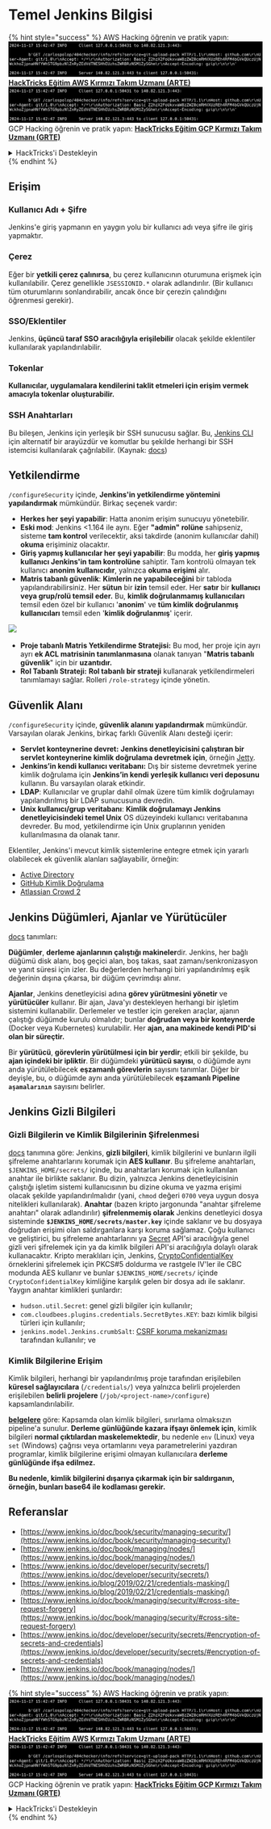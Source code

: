 # Temel Jenkins Bilgisi

{% hint style="success" %}
AWS Hacking öğrenin ve pratik yapın:<img src="../../.gitbook/assets/image (1).png" alt="" data-size="line">[**HackTricks Eğitim AWS Kırmızı Takım Uzmanı (ARTE)**](https://training.hacktricks.xyz/courses/arte)<img src="../../.gitbook/assets/image (1).png" alt="" data-size="line">\
GCP Hacking öğrenin ve pratik yapın: <img src="../../.gitbook/assets/image (2).png" alt="" data-size="line">[**HackTricks Eğitim GCP Kırmızı Takım Uzmanı (GRTE)**<img src="../../.gitbook/assets/image (2).png" alt="" data-size="line">](https://training.hacktricks.xyz/courses/grte)

<details>

<summary>HackTricks'i Destekleyin</summary>

* [**abonelik planlarını**](https://github.com/sponsors/carlospolop) kontrol edin!
* **💬 [**Discord grubuna**](https://discord.gg/hRep4RUj7f) veya [**telegram grubuna**](https://t.me/peass) katılın ya da **Twitter'da** 🐦 [**@hacktricks\_live**](https://twitter.com/hacktricks\_live)** bizi takip edin.**
* **Hacking ipuçlarını paylaşmak için** [**HackTricks**](https://github.com/carlospolop/hacktricks) ve [**HackTricks Cloud**](https://github.com/carlospolop/hacktricks-cloud) github reposuna PR gönderin.

</details>
{% endhint %}

## Erişim

### Kullanıcı Adı + Şifre

Jenkins'e giriş yapmanın en yaygın yolu bir kullanıcı adı veya şifre ile giriş yapmaktır.

### Çerez

Eğer bir **yetkili çerez çalınırsa**, bu çerez kullanıcının oturumuna erişmek için kullanılabilir. Çerez genellikle `JSESSIONID.*` olarak adlandırılır. (Bir kullanıcı tüm oturumlarını sonlandırabilir, ancak önce bir çerezin çalındığını öğrenmesi gerekir).

### SSO/Eklentiler

Jenkins, **üçüncü taraf SSO aracılığıyla erişilebilir** olacak şekilde eklentiler kullanılarak yapılandırılabilir.

### Tokenlar

**Kullanıcılar, uygulamalara kendilerini taklit etmeleri için erişim vermek amacıyla tokenlar oluşturabilir.**

### SSH Anahtarları

Bu bileşen, Jenkins için yerleşik bir SSH sunucusu sağlar. Bu, [Jenkins CLI](https://www.jenkins.io/doc/book/managing/cli/) için alternatif bir arayüzdür ve komutlar bu şekilde herhangi bir SSH istemcisi kullanılarak çağrılabilir. (Kaynak: [docs](https://plugins.jenkins.io/sshd/))

## Yetkilendirme

`/configureSecurity` içinde, **Jenkins'in yetkilendirme yöntemini yapılandırmak** mümkündür. Birkaç seçenek vardır:

* **Herkes her şeyi yapabilir**: Hatta anonim erişim sunucuyu yönetebilir.
* **Eski mod**: Jenkins <1.164 ile aynı. Eğer **"admin" rolüne** sahipseniz, sisteme **tam kontrol** verilecektir, aksi takdirde (anonim kullanıcılar dahil) **okuma** erişiminiz olacaktır.
* **Giriş yapmış kullanıcılar her şeyi yapabilir**: Bu modda, her **giriş yapmış kullanıcı Jenkins'in tam kontrolüne** sahiptir. Tam kontrolü olmayan tek kullanıcı **anonim kullanıcıdır**, yalnızca **okuma erişimi** alır.
* **Matris tabanlı güvenlik**: **Kimlerin ne yapabileceğini** bir tabloda yapılandırabilirsiniz. Her **sütun** bir **izin** temsil eder. Her **satır** bir **kullanıcı veya grup/rolü temsil eder.** Bu, **kimlik doğrulanmamış kullanıcıları** temsil eden özel bir kullanıcı '**anonim**' ve **tüm kimlik doğrulanmış kullanıcıları** temsil eden '**kimlik doğrulanmış**' içerir.

![](<../../.gitbook/assets/image (149).png>)

* **Proje tabanlı Matris Yetkilendirme Stratejisi:** Bu mod, her proje için ayrı ayrı **ek ACL matrisinin tanımlanmasına** olanak tanıyan "**Matris tabanlı güvenlik**" için bir **uzantıdır.**
* **Rol Tabanlı Strateji:** **Rol tabanlı bir strateji** kullanarak yetkilendirmeleri tanımlamayı sağlar. Rolleri `/role-strategy` içinde yönetin.

## **Güvenlik Alanı**

`/configureSecurity` içinde, **güvenlik alanını yapılandırmak** mümkündür. Varsayılan olarak Jenkins, birkaç farklı Güvenlik Alanı desteği içerir:

* **Servlet konteynerine devret:** **Jenkins denetleyicisini çalıştıran bir servlet konteynerine kimlik doğrulama devretmek için**, örneğin [Jetty](https://www.eclipse.org/jetty/).
* **Jenkins’in kendi kullanıcı veritabanı:** Dış bir sisteme devretmek yerine kimlik doğrulama için **Jenkins’in kendi yerleşik kullanıcı veri deposunu** kullanın. Bu varsayılan olarak etkindir.
* **LDAP**: Kullanıcılar ve gruplar dahil olmak üzere tüm kimlik doğrulamayı yapılandırılmış bir LDAP sunucusuna devredin.
* **Unix kullanıcı/grup veritabanı**: **Kimlik doğrulamayı Jenkins denetleyicisindeki temel Unix** OS düzeyindeki kullanıcı veritabanına devreder. Bu mod, yetkilendirme için Unix gruplarının yeniden kullanılmasına da olanak tanır.

Eklentiler, Jenkins'i mevcut kimlik sistemlerine entegre etmek için yararlı olabilecek ek güvenlik alanları sağlayabilir, örneğin:

* [Active Directory](https://plugins.jenkins.io/active-directory)
* [GitHub Kimlik Doğrulama](https://plugins.jenkins.io/github-oauth)
* [Atlassian Crowd 2](https://plugins.jenkins.io/crowd2)

## Jenkins Düğümleri, Ajanlar ve Yürütücüler

[docs](https://www.jenkins.io/doc/book/managing/nodes/) tanımları:

**Düğümler**, **derleme ajanlarının çalıştığı makineler**dir. Jenkins, her bağlı düğümü disk alanı, boş geçici alan, boş takas, saat zamanı/senkronizasyon ve yanıt süresi için izler. Bu değerlerden herhangi biri yapılandırılmış eşik değerinin dışına çıkarsa, bir düğüm çevrimdışı alınır.

**Ajanlar**, Jenkins denetleyicisi adına **görev yürütmesini yönetir** ve **yürütücüler** kullanır. Bir ajan, Java'yı destekleyen herhangi bir işletim sistemini kullanabilir. Derlemeler ve testler için gereken araçlar, ajanın çalıştığı düğümde kurulu olmalıdır; bunlar **doğrudan veya bir konteynerde** (Docker veya Kubernetes) kurulabilir. Her **ajan, ana makinede kendi PID'si olan bir süreçtir.**

Bir **yürütücü**, **görevlerin yürütülmesi için bir yerdir**; etkili bir şekilde, bu **ajan içindeki bir ipliktir**. Bir düğümdeki **yürütücü sayısı**, o düğümde aynı anda yürütülebilecek **eşzamanlı görevlerin** sayısını tanımlar. Diğer bir deyişle, bu, o düğümde aynı anda yürütülebilecek **eşzamanlı Pipeline `aşamalarının`** sayısını belirler.

## Jenkins Gizli Bilgileri

### Gizli Bilgilerin ve Kimlik Bilgilerinin Şifrelenmesi

[docs](https://www.jenkins.io/doc/developer/security/secrets/#encryption-of-secrets-and-credentials) tanımına göre: Jenkins, **gizli bilgileri**, kimlik bilgilerini ve bunların ilgili şifreleme anahtarlarını korumak için **AES kullanır**. Bu şifreleme anahtarları, `$JENKINS_HOME/secrets/` içinde, bu anahtarları korumak için kullanılan anahtar ile birlikte saklanır. Bu dizin, yalnızca Jenkins denetleyicisinin çalıştığı işletim sistemi kullanıcısının bu dizine okuma ve yazma erişimi olacak şekilde yapılandırılmalıdır (yani, `chmod` değeri `0700` veya uygun dosya nitelikleri kullanılarak). **Anahtar** (bazen kripto jargonunda "anahtar şifreleme anahtarı" olarak adlandırılır) **şifrelenmemiş olarak** Jenkins denetleyici dosya sisteminde **`$JENKINS_HOME/secrets/master.key`** içinde saklanır ve bu dosyaya doğrudan erişimi olan saldırganlara karşı koruma sağlamaz. Çoğu kullanıcı ve geliştirici, bu şifreleme anahtarlarını ya [Secret](https://javadoc.jenkins.io/byShortName/Secret) API'si aracılığıyla genel gizli veri şifrelemek için ya da kimlik bilgileri API'si aracılığıyla dolaylı olarak kullanacaktır. Kripto meraklıları için, Jenkins, [CryptoConfidentialKey](https://javadoc.jenkins.io/byShortName/CryptoConfidentialKey) örneklerini şifrelemek için PKCS#5 doldurma ve rastgele IV'ler ile CBC modunda AES kullanır ve bunlar `$JENKINS_HOME/secrets/` içinde `CryptoConfidentialKey` kimliğine karşılık gelen bir dosya adı ile saklanır. Yaygın anahtar kimlikleri şunlardır:

* `hudson.util.Secret`: genel gizli bilgiler için kullanılır;
* `com.cloudbees.plugins.credentials.SecretBytes.KEY`: bazı kimlik bilgisi türleri için kullanılır;
* `jenkins.model.Jenkins.crumbSalt`: [CSRF koruma mekanizması](https://www.jenkins.io/doc/book/managing/security/#cross-site-request-forgery) tarafından kullanılır; ve

### Kimlik Bilgilerine Erişim

Kimlik bilgileri, herhangi bir yapılandırılmış proje tarafından erişilebilen **küresel sağlayıcılara** (`/credentials/`) veya yalnızca belirli projelerden erişilebilen **belirli projelere** (`/job/<project-name>/configure`) kapsamlandırılabilir.

[**belgelere**](https://www.jenkins.io/blog/2019/02/21/credentials-masking/) göre: Kapsamda olan kimlik bilgileri, sınırlama olmaksızın pipeline'a sunulur. **Derleme günlüğünde kazara ifşayı önlemek için**, kimlik bilgileri **normal çıktılardan maskelemektedir**, bu nedenle `env` (Linux) veya `set` (Windows) çağrısı veya ortamlarını veya parametrelerini yazdıran programlar, kimlik bilgilerine erişimi olmayan kullanıcılara **derleme günlüğünde ifşa edilmez.**

**Bu nedenle, kimlik bilgilerini dışarıya çıkarmak için bir saldırganın, örneğin, bunları base64 ile kodlaması gerekir.**

## Referanslar

* [https://www.jenkins.io/doc/book/security/managing-security/](https://www.jenkins.io/doc/book/security/managing-security/)
* [https://www.jenkins.io/doc/book/managing/nodes/](https://www.jenkins.io/doc/book/managing/nodes/)
* [https://www.jenkins.io/doc/developer/security/secrets/](https://www.jenkins.io/doc/developer/security/secrets/)
* [https://www.jenkins.io/blog/2019/02/21/credentials-masking/](https://www.jenkins.io/blog/2019/02/21/credentials-masking/)
* [https://www.jenkins.io/doc/book/managing/security/#cross-site-request-forgery](https://www.jenkins.io/doc/book/managing/security/#cross-site-request-forgery)
* [https://www.jenkins.io/doc/developer/security/secrets/#encryption-of-secrets-and-credentials](https://www.jenkins.io/doc/developer/security/secrets/#encryption-of-secrets-and-credentials)
* [https://www.jenkins.io/doc/book/managing/nodes/](https://www.jenkins.io/doc/book/managing/nodes/)

{% hint style="success" %}
AWS Hacking öğrenin ve pratik yapın:<img src="../../.gitbook/assets/image (1).png" alt="" data-size="line">[**HackTricks Eğitim AWS Kırmızı Takım Uzmanı (ARTE)**](https://training.hacktricks.xyz/courses/arte)<img src="../../.gitbook/assets/image (1).png" alt="" data-size="line">\
GCP Hacking öğrenin ve pratik yapın: <img src="../../.gitbook/assets/image (2).png" alt="" data-size="line">[**HackTricks Eğitim GCP Kırmızı Takım Uzmanı (GRTE)**<img src="../../.gitbook/assets/image (2).png" alt="" data-size="line">](https://training.hacktricks.xyz/courses/grte)

<details>

<summary>HackTricks'i Destekleyin</summary>

* [**abonelik planlarını**](https://github.com/sponsors/carlospolop) kontrol edin!
* **💬 [**Discord grubuna**](https://discord.gg/hRep4RUj7f) veya [**telegram grubuna**](https://t.me/peass) katılın ya da **Twitter'da** 🐦 [**@hacktricks\_live**](https://twitter.com/hacktricks\_live)** bizi takip edin.**
* **Hacking ipuçlarını paylaşmak için** [**HackTricks**](https://github.com/carlospolop/hacktricks) ve [**HackTricks Cloud**](https://github.com/carlospolop/hacktricks-cloud) github reposuna PR gönderin.

</details>
{% endhint %}
